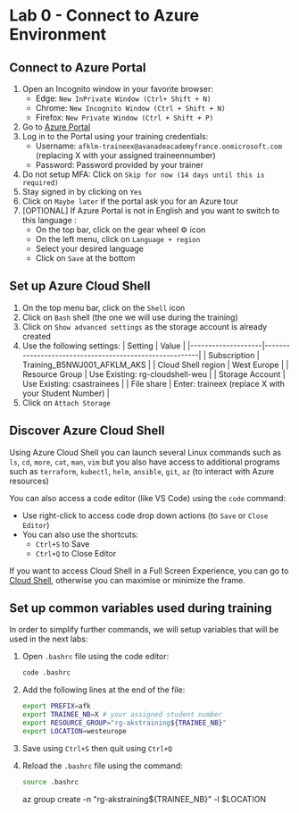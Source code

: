 # Lab 0 - Connect to Azure Environment

## Connect to Azure Portal

1. Open an Incognito window in your favorite browser:
   * Edge: `New InPrivate Window (Ctrl+ Shift + N)`
   * Chrome: `New Incognito Window (Ctrl + Shift + N)`
   * Firefox: `New Private Window (Ctrl + Shift + P)`
2. Go to [Azure Portal](https://portal.azure.com)
3. Log in to the Portal using your training credentials:
   * Username: `afklm-traineex@avanadeacademyfrance.onmicrosoft.com` (replacing X with your assigned traineennumber)
   * Password: Password provided by your trainer
4. Do not setup MFA: Click on `Skip for now (14 days until this is required)`
5. Stay signed in by clicking on `Yes`
6. Click on `Maybe later` if the portal ask you for an Azure tour
7. [OPTIONAL] If Azure Portal is not in English and you want to switch to this language :
   * On the top bar, click on the gear wheel :gear: icon
   * On the left menu, click on `Language + region`
   * Select your desired language
   * Click on `Save` at the bottom

## Set up Azure Cloud Shell

1. On the top menu bar, click on the `Shell` icon
2. Click on `Bash` shell (the one we will use during the training)
3. Click on `Show advanced settings` as the storage account is already created
4. Use the following settings:
   | Setting            | Value                                                  |
   |--------------------|--------------------------------------------------------|
   | Subscription       | Training_B5NWJ001_AFKLM_AKS                             |
   | Cloud Shell region | West Europe                                            |
   | Resource Group     | Use Existing: rg-cloudshell-weu         |
   | Storage Account    | Use Existing: csastrainees                             |
   | File share         | Enter: trainee`X` (replace X with your Student Number) |
5. Click on `Attach Storage`

## Discover Azure Cloud Shell

Using Azure Cloud Shell you can launch several Linux commands such as `ls`, `cd`, `more`, `cat`, `man`, `vim` but you also have access to additional programs such as `terraform`, `kubectl`, `helm`, `ansible`, `git`, `az` (to interact with Azure resources)

You can also access a code editor (like VS Code) using the `code` command:

* Use right-click to access code drop down actions (to `Save` or `Close Editor`)
* You can also use the shortcuts:
  * `Ctrl+S` to Save
  * `Ctrl+Q` to Close Editor

If you want to access Cloud Shell in a Full Screen Experience, you can go to [Cloud Shell](https://shell.azure.com), otherwise you can maximise or minimize the frame.

## Set up common variables used during training

In order to simplify further commands, we will setup variables that will be used in the next labs:

1. Open `.bashrc` file using the code editor:

   ```sh
   code .bashrc
   ```

2. Add the following lines at the end of the file:

   ```sh
   export PREFIX=afk 
   export TRAINEE_NB=X # your assigned student number
   export RESOURCE_GROUP="rg-akstraining${TRAINEE_NB}"
   export LOCATION=westeurope
   ```

3. Save using `Ctrl+S` then quit using `Ctrl+Q`
4. Reload the `.bashrc` file using the command:

   ```sh
   source .bashrc
   ```


   az group create -n "rg-akstraining${TRAINEE_NB}"  -l $LOCATION

